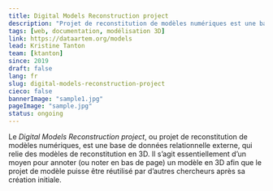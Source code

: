 ```yaml
---
title: Digital Models Reconstruction project
description: "Projet de reconstitution de modèles numériques est une base de données relationnelle externe, qui relie des modèles de reconstitution en 3D"
tags: [web, documentation, modélisation 3D]
link: https://dataartem.org/models
lead: Kristine Tanton
team: [ktanton]
since: 2019
draft: false
lang: fr
slug: digital-models-reconstruction-project
cieco: false
bannerImage: "sample1.jpg"
pageImage: "sample.jpg"
status: ongoing
---
```


<!-- ajouter bonnes dates, author/project lead? -->

Le *Digital Models Reconstruction project*, ou projet de reconstitution de modèles numériques, est une base de données relationnelle externe, qui relie des modèles de reconstitution en 3D. Il s’agit essentiellement d’un moyen pour annoter (ou noter en bas de page) un modèle en 3D afin que le projet de modèle puisse être réutilisé par d’autres chercheurs après sa création initiale.


